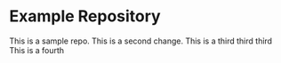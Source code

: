 # Example Repository
This is a sample repo.
This is a second change.
This is a third third thỉrd
This is a fourth